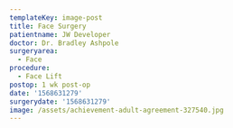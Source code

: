 ```yaml
---
templateKey: image-post
title: Face Surgery
patientname: JW Developer
doctor: Dr. Bradley Ashpole
surgeryarea:
  - Face
procedure:
  - Face Lift
postop: 1 wk post-op
date: '1568631279'
surgerydate: '1568631279'
image: /assets/achievement-adult-agreement-327540.jpg
---
```


